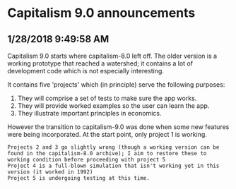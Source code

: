 # Capitalism 9.0 announcements

## 1/28/2018 9:49:58 AM

Capitalism 9.0 starts where capitalism-8.0 left off. The older version is a working prototype that reached a watershed; it contains a lot of development code which is not especially interesting.

It contains five 'projects' which (in principle) serve the following purposes:

1. They will comprise a set of tests to make sure the app works.
2. They will provide worked examples so the user can learn the app.
3. They illustrate important principles in economics.

However the transition to capitalism-9.0 was done when some new features were being incorporated. At the start point, only project 1 is working.

	Projects 2 and 3 go slightly wrong (though a working version can be found in the capitalism-8.0 archive); I aim to restore these to working condition before proceeding with project 5
	Project 4 is a full-blown simulation that isn't working yet in this version (it worked in 1992)
	Project 5 is undergoing testing at this time.
